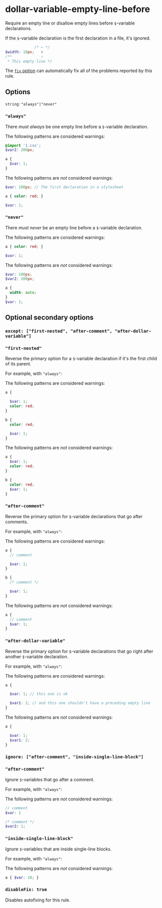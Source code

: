 # dollar-variable-empty-line-before

Require an empty line or disallow empty lines before `$`-variable declarations.

If the `$`-variable declaration is the first declaration in a file, it's ignored.

```scss
             /* ← */
$width: 10px;   ↑
/**             ↑
 * This empty line */
```

The [`fix` option](https://stylelint.io/user-guide/usage/options#fix) can automatically fix all of the problems reported by this rule.

## Options

`string`: `"always"|"never"`

### `"always"`

There *must always* be one empty line before a `$`-variable declaration.

The following patterns are considered warnings:

```scss
@import '1.css';
$var2: 200px;
```

```scss
a {
  $var: 1;
}
```

The following patterns are *not* considered warnings:

```scss
$var: 100px; // The first declaration in a stylesheet
```

```scss
a { color: red; }

$var: 1;
```

### `"never"`

There *must never* be an empty line before a `$`-variable declaration.

The following patterns are considered warnings:

```scss
a { color: red; }

$var: 1;
```

The following patterns are *not* considered warnings:

```scss
$var: 100px;
$var2: 200px;
```

```scss
a {
  width: auto;
}
$var: 1;
```

## Optional secondary options

### `except: ["first-nested", "after-comment", "after-dollar-variable"]`

### `"first-nested"`

Reverse the primary option for a `$`-variable declaration if it's the first child of its parent.

For example, with `"always"`:

The following patterns are considered warnings:

```scss
a {

  $var: 1;
  color: red;
}

b {
  color: red;

  $var: 1;
}
```

The following patterns are *not* considered warnings:

```scss
a {
  $var: 1;
  color: red;
}

b {
  color: red;
  $var: 1;
}
```

### `"after-comment"`

Reverse the primary option for `$`-variable declarations that go after comments.

For example, with `"always"`:

The following patterns are considered warnings:

```scss
a {
  // comment

  $var: 1;
}

b {
  /* comment */

  $var: 1;
}
```

The following patterns are *not* considered warnings:

```scss
a {
  // comment
  $var: 1;
}
```

### `"after-dollar-variable"`

Reverse the primary option for `$`-variable declarations that go right after another `$`-variable declaration.

For example, with `"always"`:

The following patterns are considered warnings:

```scss
a {

  $var: 1; // this one is ok

  $var1: 2; // and this one shouldn't have a preceding empty line
}
```

The following patterns are *not* considered warnings:

```scss
a {

  $var: 1;
  $var1: 2;
}
```

### `ignore: ["after-comment", "inside-single-line-block"]`

### `"after-comment"`

Ignore `$`-variables that go after a comment.

For example, with `"always"`:

The following patterns are *not* considered warnings:

```scss
// comment
$var: 1

/* comment */
$var2: 1;
```

### `"inside-single-line-block"`

Ignore `$`-variables that are inside single-line blocks.

For example, with `"always"`:

The following patterns are *not* considered warnings:

```scss
a { $var: 10; }
```

### `disableFix: true`

Disables autofixing for this rule.
